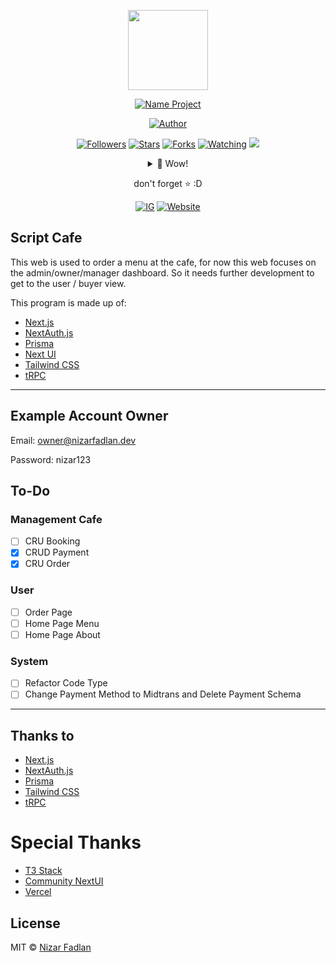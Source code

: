 <p align="center">
<img src="https://www.nizarfadlan.dev/favicon/logo.png" width="128" height="128"/>
</p>
<p align="center">
<a href="#"><img title="Name Project" src="https://img.shields.io/badge/Script Cafe-green?colorA=%23ff0000&colorB=%23017e40&style=for-the-badge"></a>
</p>
<p align="center">
<a href="https://github.com/nizarfadlan"><img title="Author" src="https://img.shields.io/badge/AUTHOR-Nizar-orange.svg?style=for-the-badge&logo=github"></a>
</p>
<p align="center">
<a href="https://github.com/nizarfadlan/followers"><img title="Followers" src="https://img.shields.io/github/followers/nizarfadlan?color=blue&style=flat-square"></a>
<a href="https://github.com/nizarfadlan/Responsi-PW/stargazers/"><img title="Stars" src="https://img.shields.io/github/stars/nizarfadlan/Responsi-PW?color=red&style=flat-square"></a>
<a href="https://github.com/nizarfadlan/Responsi-PW/network/members"><img title="Forks" src="https://img.shields.io/github/forks/nizarfadlan/Responsi-PW?color=red&style=flat-square"></a>
<a href="https://github.com/nizarfadlan/Responsi-PW/watchers"><img title="Watching" src="https://img.shields.io/github/watchers/nizarfadlan/Responsi-PW?label=Watchers&color=blue&style=flat-square"></a>
<a href="https://hits.seeyoufarm.com"><img src="https://hits.seeyoufarm.com/api/count/incr/badge.svg?url=https://github.com/nizarfadlan/Responsi-PW&count_bg=%2379C83D&title_bg=%23555555&icon=probot.svg&icon_color=%2300FF6D&title=hits&edge_flat=false"/></a>
</p>
<div align="center">
<details>
 <summary>🥟 Wow!</summary>
 <p align="center">
    <a href="https://trakteer.id/nizariyf" target="_blank"><img title="Trakteer" src="https://img.shields.io/badge/Trakteer-red?style=for-the-badge"></a>
    <a href="https://paypal.me/niyf1" target="_blank"><img title="Paypal" src="https://img.shields.io/badge/Paypal-blue?style=for-the-badge"></a>
 </p>

</details>

don't forget ⭐️ :D
  <p align="center">
    <a href="https://instagram.com/nizariyf_/" target="_blank"><img title="IG" src="https://img.shields.io/badge/Follow-Instagram-orange"></a>
    <a href="https://nizarfadlan.dev" target="_blank"><img title="Website" src="https://img.shields.io/badge/Website-Personal-blueviolet"></a>
  </p>
</div>

## Script Cafe

This web is used to order a menu at the cafe, for now this web focuses on the admin/owner/manager dashboard. So it needs further development to get to the user / buyer view.

This program is made up of:

- [Next.js](https://nextjs.org)
- [NextAuth.js](https://next-auth.js.org)
- [Prisma](https://prisma.io)
- [Next UI](https://nextui.org)
- [Tailwind CSS](https://tailwindcss.com)
- [tRPC](https://trpc.io)

---

## Example Account Owner
Email: owner@nizarfadlan.dev

Password: nizar123

## To-Do

### Management Cafe
- [ ] CRU Booking
- [X] CRUD Payment
- [X] CRU Order

### User
- [ ] Order Page
- [ ] Home Page Menu
- [ ] Home Page About

### System
- [ ] Refactor Code Type
- [ ] Change Payment Method to Midtrans and Delete Payment Schema

---

## Thanks to

- [Next.js](https://nextjs.org)
- [NextAuth.js](https://next-auth.js.org)
- [Prisma](https://prisma.io)
- [Tailwind CSS](https://tailwindcss.com)
- [tRPC](https://trpc.io)

# Special Thanks

- [T3 Stack](https://create.t3.gg/)
- [Community NextUI](https://discord.gg/9b6yyZKmH4)
- [Vercel](https://vercel.com)

## License

MIT © [Nizar Fadlan](https://nizarfadlan.dev)
